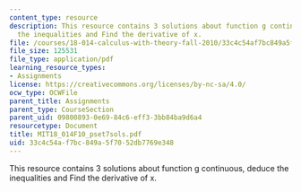 ```yaml
---
content_type: resource
description: This resource contains 3 solutions about function g continuous, deduce
  the inequalities and Find the derivative of x.
file: /courses/18-014-calculus-with-theory-fall-2010/33c4c54af7bc849a5f7052db7769e348_MIT18_014F10_pset7sols.pdf
file_size: 125531
file_type: application/pdf
learning_resource_types:
- Assignments
license: https://creativecommons.org/licenses/by-nc-sa/4.0/
ocw_type: OCWFile
parent_title: Assignments
parent_type: CourseSection
parent_uid: 09800893-0e69-84c6-eff3-3bb84ba9d6a4
resourcetype: Document
title: MIT18_014F10_pset7sols.pdf
uid: 33c4c54a-f7bc-849a-5f70-52db7769e348
---
```

This resource contains 3 solutions about function g continuous, deduce the inequalities and Find the derivative of x.